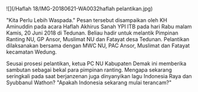 ![](/Haflah 18/IMG-20180621-WA0032haflah pelantikan.jpg)

"Kita Perlu Lebih Waspada." Pesan tersebut disampaikan oleh KH Aminuddin pada acara Haflah Akhirus Sanah YPI ITB pada hari Rabu malam Kamis, 20 Juni 2018 di Tedunan. Beliau hadir untuk melantik Pimpinan Ranting NU, GP Ansor, Muslimat NU dan Fatayat desa Tedunan. Pelantikan dilaksanakan bersama dengan MWC NU, PAC Ansor, Muslimat dan Fatayat kecamatan Wedung.

Seusai prosesi pelantikan, ketua PC NU Kabupaten Demak ini memberika sambutan sebagai bekal para pimpinan ranting. Mengapa sekarang seringkali pada saat berjanzenan juga dinyanyikan lagu Indonesia Raya dan Syubbanul Wathon? "Apakah Indonesia sekarang mulai terancam?" 

